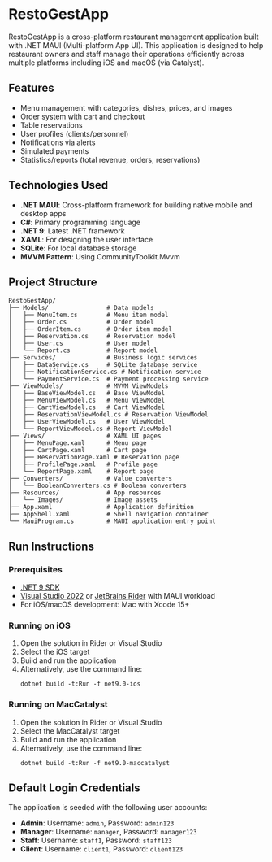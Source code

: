 # RestoGestApp

RestoGestApp is a cross-platform restaurant management application built with .NET MAUI (Multi-platform App UI). This application is designed to help restaurant owners and staff manage their operations efficiently across multiple platforms including iOS and macOS (via Catalyst).

## Features

- Menu management with categories, dishes, prices, and images
- Order system with cart and checkout
- Table reservations
- User profiles (clients/personnel)
- Notifications via alerts
- Simulated payments
- Statistics/reports (total revenue, orders, reservations)

## Technologies Used

- **.NET MAUI**: Cross-platform framework for building native mobile and desktop apps
- **C#**: Primary programming language
- **.NET 9**: Latest .NET framework
- **XAML**: For designing the user interface
- **SQLite**: For local database storage
- **MVVM Pattern**: Using CommunityToolkit.Mvvm

## Project Structure

```
RestoGestApp/
├── Models/                # Data models
│   ├── MenuItem.cs        # Menu item model
│   ├── Order.cs           # Order model
│   ├── OrderItem.cs       # Order item model
│   ├── Reservation.cs     # Reservation model
│   ├── User.cs            # User model
│   └── Report.cs          # Report model
├── Services/              # Business logic services
│   ├── DataService.cs     # SQLite database service
│   ├── NotificationService.cs # Notification service
│   └── PaymentService.cs  # Payment processing service
├── ViewModels/            # MVVM ViewModels
│   ├── BaseViewModel.cs   # Base ViewModel
│   ├── MenuViewModel.cs   # Menu ViewModel
│   ├── CartViewModel.cs   # Cart ViewModel
│   ├── ReservationViewModel.cs # Reservation ViewModel
│   ├── UserViewModel.cs   # User ViewModel
│   └── ReportViewModel.cs # Report ViewModel
├── Views/                 # XAML UI pages
│   ├── MenuPage.xaml      # Menu page
│   ├── CartPage.xaml      # Cart page
│   ├── ReservationPage.xaml # Reservation page
│   ├── ProfilePage.xaml   # Profile page
│   └── ReportPage.xaml    # Report page
├── Converters/            # Value converters
│   └── BooleanConverters.cs # Boolean converters
├── Resources/             # App resources
│   └── Images/            # Image assets
├── App.xaml               # Application definition
├── AppShell.xaml          # Shell navigation container
└── MauiProgram.cs         # MAUI application entry point
```

## Run Instructions

### Prerequisites

- [.NET 9 SDK](https://dotnet.microsoft.com/download)
- [Visual Studio 2022](https://visualstudio.microsoft.com/vs/) or [JetBrains Rider](https://www.jetbrains.com/rider/) with MAUI workload
- For iOS/macOS development: Mac with Xcode 15+

### Running on iOS

1. Open the solution in Rider or Visual Studio
2. Select the iOS target
3. Build and run the application
4. Alternatively, use the command line:
   ```
   dotnet build -t:Run -f net9.0-ios
   ```

### Running on MacCatalyst

1. Open the solution in Rider or Visual Studio
2. Select the MacCatalyst target
3. Build and run the application
4. Alternatively, use the command line:
   ```
   dotnet build -t:Run -f net9.0-maccatalyst
   ```

## Default Login Credentials

The application is seeded with the following user accounts:

- **Admin**: Username: `admin`, Password: `admin123`
- **Manager**: Username: `manager`, Password: `manager123`
- **Staff**: Username: `staff1`, Password: `staff123`
- **Client**: Username: `client1`, Password: `client123`
